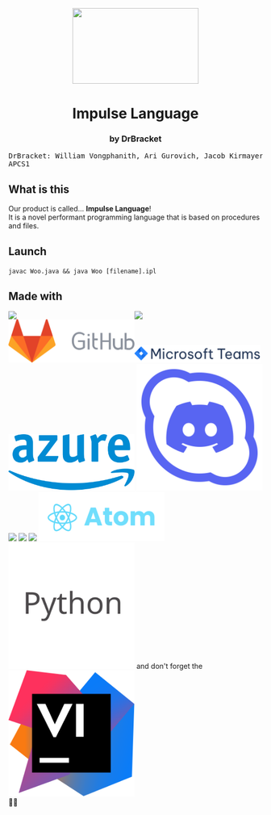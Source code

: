 <html>
  <head></head>
  <body>
  <p align="center">
  <img src="https://user-images.githubusercontent.com/67127399/170313423-6a3eff48-c339-47b3-80f2-5778aafbb511.png" width="250px" height="150px">

  <h1 align="center">Impulse Language</h1>
    <h3 align="center">by DrBracket</h3>
<pre>
DrBracket: William Vongphanith, Ari Gurovich, Jacob Kirmayer
APCS1
</pre>

  <h2>What is this</h2>
    Our product is called... <strong>Impulse Language</strong>!<br>
    It is a novel performant programming language that is based on procedures and files. 
  <h2>Launch</h2>
  <code>javac Woo.java && java Woo [filename].ipl</code>
    <h2>Made with</h2>
    <img src="https://user-images.githubusercontent.com/67127399/170703678-9548c0fa-6959-444b-ae14-ff4ec195120c.png" width="250px" style="float:left"><img src="https://raw.githubusercontent.com/mkrl/misbrands/456ea8aa2c7873123dce3d746528bb9a3b6dd139/ubuntu.svg" width="250px" style="float:left"><img src="https://raw.githubusercontent.com/mkrl/misbrands/456ea8aa2c7873123dce3d746528bb9a3b6dd139/github.svg" width="250px"><img src="https://raw.githubusercontent.com/mkrl/misbrands/9117cd20fda162c60cc245951e4f5731d10722b9/Microsoft%20teams.svg" width="250px">
    <img src="https://raw.githubusercontent.com/jogerj/misbrands/master/azure.svg" width="250px">
    <img src="https://raw.githubusercontent.com/mkrl/misbrands/1b8f83b5416f2276e57d7beaee36db6b70496e50/discord.svg" width="250px">
<img src="https://raw.githubusercontent.com/niklas-englert/misbrands/add-stack-overflow/stackoverflow.svg" width="250px">
    <img src="https://raw.githubusercontent.com/niklas-englert/misbrands/add-google-search/googlesearch.svg" width="250px">
    <img src="https://user-images.githubusercontent.com/3816428/147370865-404b35be-8631-4c1e-9c3e-b1bf65d275fa.png" width="250px">
    <img src="https://raw.githubusercontent.com/mkrl/misbrands/e6d5f2e0655972a84191c0deaaee375b965cc37e/atom.svg" width="250px">
    <img src="https://raw.githubusercontent.com/mkrl/misbrands/c4d8e7becaaa67a7eb354dd7ef8ea4dcdd941ead/python.svg" width="250px">
    and don't forget the 
    <img src="https://raw.githubusercontent.com/mkrl/misbrands/d51a0ad07cd84122a78dbbedf72cc79d31a3454a/vi.svg" width="250px">
   <br>🤣😂
  </p>
  </body>
</html>
